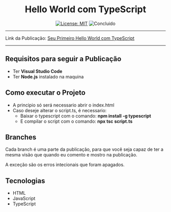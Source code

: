 <h1 align="center"> Hello World com TypeScript </h1>

<div align="center">

  <a href="https://github.com/coelhoalexandre/hello-world-typescript/blob/main/LICENSE" target="_blank"><img src="https://img.shields.io/badge/License-MIT-yellow.svg" alt="License: MIT"></a> <img src="https://img.shields.io/badge/Concluido-lightgreen.svg" alt="Concluido">

</div>

<hr>

Link da Publicação: [Seu Primeiro Hello World com TypeScript](https://www.linkedin.com/posts/-coelhoalexandre_primeiro-hello-world-com-typescript-pdf-activity-7212545314833010688-u987)

<hr>

## Requisitos para seguir a Publicação
- Ter **Visual Studio Code**
- Ter **Node.js** instalado na maquina

## Como executar o Projeto
- A principio só será necessario abrir o index.html
- Caso deseje alterar o script.ts, é necessario:
  - Baixar o typescript com o comando: **npm install -g typescript**
  - E compilar o script com o comando: **npx tsc script.ts**

## Branches
Cada branch é uma parte da publicação, para que você seja capaz de ter a mesma visão que quando eu comento e mostro na publicação.

A exceção são os erros intecionais que foram apagados.

## Tecnologias
- HTML
- JavaScript
- TypeScript

